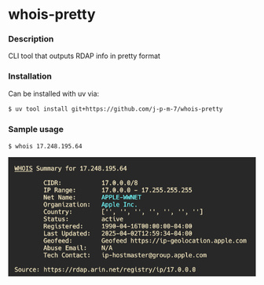 # whois-pretty

### Description

CLI tool that outputs RDAP info in pretty format

### Installation

Can be installed with uv via:

```bash
$ uv tool install git+https://github.com/j-p-m-7/whois-pretty
```

### Sample usage

```bash
$ whois 17.248.195.64
```

<img src="https://raw.githubusercontent.com/j-p-m-7/whois-pretty/refs/heads/main/img.png" alt="Logo" width="600"/>
